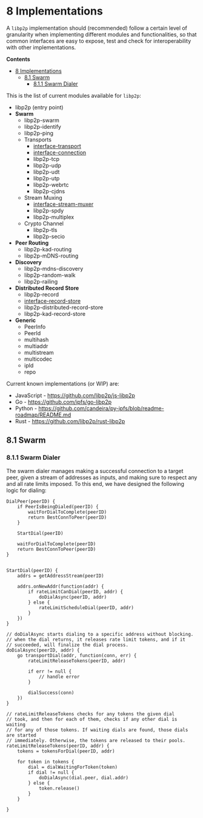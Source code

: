 8 Implementations
=================

A `libp2p` implementation should (recommended) follow a certain level of granularity when implementing different modules and functionalities, so that common interfaces are easy to expose, test and check for interoperability with other implementations.

<!-- START doctoc generated TOC please keep comment here to allow auto update -->
<!-- DON'T EDIT THIS SECTION, INSTEAD RE-RUN doctoc TO UPDATE -->
**Contents**

- [8 Implementations](#8-implementations)
  - [8.1 Swarm](#81-swarm)
    - [8.1.1 Swarm Dialer](#811-swarm-dialer)

<!-- END doctoc generated TOC please keep comment here to allow auto update -->


This is the list of current modules available for `libp2p`:

  - libp2p (entry point)
  - **Swarm**
      - libp2p-swarm
      - libp2p-identify
      - libp2p-ping
      - Transports
          - [interface-transport](https://github.com/diasdavid/interface-transport)
          - [interface-connection](https://github.com/diasdavid/interface-connection)
          - libp2p-tcp
          - libp2p-udp
          - libp2p-udt
          - libp2p-utp
          - libp2p-webrtc
          - libp2p-cjdns
      - Stream Muxing
          - [interface-stream-muxer](https://github.com/diasdavid/interface-stream-muxer)
          - libp2p-spdy
          - libp2p-multiplex
      - Crypto Channel
          - libp2p-tls
          - libp2p-secio
  - **Peer Routing**
      - libp2p-kad-routing
      - libp2p-mDNS-routing
  - **Discovery**
      - libp2p-mdns-discovery
      - libp2p-random-walk
      - libp2p-railing
  - **Distributed Record Store**
      - libp2p-record
      - [interface-record-store](https://github.com/diasdavid/interface-record-store)
      - libp2p-distributed-record-store
      - libp2p-kad-record-store
  - **Generic**
      - PeerInfo
      - PeerId
      - multihash
      - multiaddr
      - multistream
      - multicodec
      - ipld
      - repo

Current known implementations (or WIP) are:

  - JavaScript - <https://github.com/libp2p/js-libp2p>
  - Go - <https://github.com/ipfs/go-libp2p>
  - Python - <https://github.com/candeira/py-ipfs/blob/readme-roadmap/README.md>
  - Rust - <https://github.com/libp2p/rust-libp2p>

## 8.1 Swarm

### 8.1.1 Swarm Dialer

The swarm dialer manages making a successful connection to a target peer, given a stream of addresses as inputs, and making sure to respect any and all rate limits imposed. To this end, we have designed the following logic for dialing:

```
DialPeer(peerID) {
	if PeerIsBeingDialed(peerID) {
		waitForDialToComplete(peerID)
		return BestConnToPeer(peerID)
	}
	
	StartDial(peerID)

	waitForDialToComplete(peerID)
	return BestConnToPeer(peerID)
}

	
StartDial(peerID) {
	addrs = getAddressStream(peerID)

	addrs.onNewAddr(function(addr) {
		if rateLimitCanDial(peerID, addr) {
			doDialAsync(peerID, addr)
		} else {
			rateLimitScheduleDial(peerID, addr)
		}
	})
}

// doDialAsync starts dialing to a specific address without blocking.
// when the dial returns, it releases rate limit tokens, and if it
// succeeded, will finalize the dial process.
doDialAsync(peerID, addr) {
	go transportDial(addr, function(conn, err) {
		rateLimitReleaseTokens(peerID, addr)

		if err != null {
			// handle error
		}

		dialSuccess(conn)
	})
}

// rateLimitReleaseTokens checks for any tokens the given dial
// took, and then for each of them, checks if any other dial is waiting
// for any of those tokens. If waiting dials are found, those dials are started
// immediately. Otherwise, the tokens are released to their pools.
rateLimitReleaseTokens(peerID, addr) {
	tokens = tokensForDial(peerID, addr)

	for token in tokens {
		dial = dialWaitingForToken(token)
		if dial != null {
			doDialAsync(dial.peer, dial.addr)
		} else {
			token.release()
		}
	}
	
}
```
